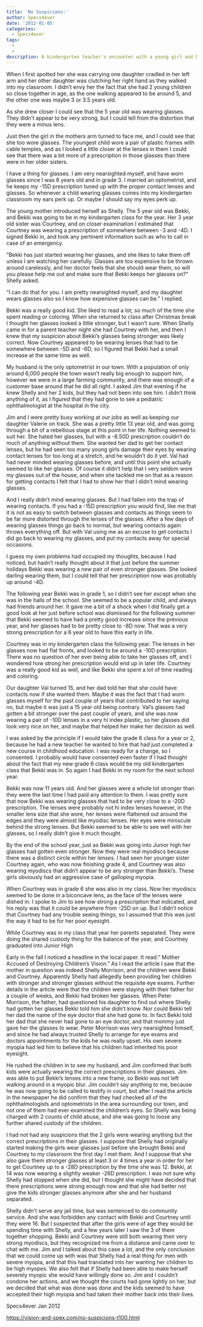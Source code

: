 ```yaml
---
title: 'No Suspicions:'
author: Specs4ever
date: '2012-01-05'
categories:
  - Specs4ever
tags:
  - 
  - 
description: A kindergarten teacher's encounter with a young girl and her sister wearing glasses reveals a surprising secret.
---
```

When I first spotted her she was carrying one daughter cradled in her left arm and her other daughter was clutching her right hand as they walked into my classroom.  I didn’t envy her the fact that she had 2 young children so close together in age, as the one walking appeared to be around 5, and the other one was maybe 3 or 3.5 years old.

As she drew closer I could see that the 5 year old was wearing glasses. They didn’t appear to be very strong, but I could tell from the distortion that they were a minus lens.

Just then the girl in the mothers arm turned to face me, and I could see that she too wore glasses. The youngest child wore a pair of plastic frames with cable temples, and as I looked a little closer at the lenses in them I could see that there was a bit more of a prescription in those glasses than there were in her older sisters.

I have a thing for glasses. I am very nearsighted myself, and have worn glasses since I was 8 years old and in grade 3.  I married an optometrist, and he keeps my -15D prescription tuned up with the proper contact lenses and glasses. So whenever a child wearing glasses comes into my kindergarten classroom my ears perk up.  Or maybe I should say my eyes perk up.

The young mother introduced herself as Shelly.  The 5 year old was Bekki, and Bekki was going to be in my kindergarten class for the year. Her 3 year old sister was Courtney, and on closer examination I estimated that Courtney was wearing a prescription of somewhere between -3 and -4D.  I signed Bekki in, and took any pertinent information such as who to call in case of an emergency.

“Bekki has just started wearing her glasses, and she likes to take them off unless I am watching her carefully. Glasses are too expensive to be thrown around carelessly, and her doctor feels that she should wear them, so will you please help me out and make sure that Bekki keeps her glasses on?” Shelly asked.

“I can do that for you. I am pretty nearsighted myself, and my daughter wears glasses also so I know how expensive glasses can be.” I replied.

Bekki was a really good kid. She liked to read a lot; so much of the time she spent reading or coloring. When she returned to class after Christmas break I thought her glasses looked a little stronger, but I wasn’t sure.  When Shelly came in for a parent teacher night she had Courtney with her, and then I knew that my suspicion about Bekki’s glasses being stronger was likely correct.  Now Courtney appeared to be wearing lenses that had to be somewhere between -5D and -6D, so I figured that Bekki had a small increase at the same time as well.

My husband is the only optometrist in our town. With a population of only around 6,000 people the town wasn’t really big enough to support him, however we were in a large farming community, and there was enough of a customer base around that he did all right. I asked Jim that evening if he knew Shelly and her 2 kids, but they had not been into see him. I didn’t think anything of it, as I figured that they had gone to see a pediatric ophthalmologist at the hospital in the city.

Jim and I were pretty busy working at our jobs as well as keeping our daughter Valerie on track.  She was a pretty little 13 year old, and was going through a bit of a rebellious stage at this point in her life. Nothing seemed to suit her. She hated her glasses, but with a -8.50D prescription couldn’t do much of anything without them. She wanted her dad to get her contact lenses, but he had seen too many young girls damage their eyes by wearing contact lenses for too long at a stretch, and he wouldn’t do it yet.  Val had had never minded wearing glasses before, and until this point she actually seemed to like her glasses. Of course it didn’t help that I very seldom wore my glasses out of the house, and when she tackled me on that as a reason for getting contacts I felt that I had to show her that I didn’t mind wearing glasses.

And I really didn’t mind wearing glasses.  But I had fallen into the trap of wearing contacts. If you had a -15D prescription you would find, like me that it is not as easy to switch between glasses and contacts as things seem to be far more distorted through the lenses of the glasses.  After a few days of wearing glasses things go back to normal, but wearing contacts again throws everything off.  But with Val using me as an excuse to get contacts I did go back to wearing my glasses, and put my contacts away for special occasions.

I guess my own problems had occupied my thoughts, because I had noticed, but hadn’t really thought about it that just before the summer holidays Bekki was wearing a new pair of even stronger glasses. She looked darling wearing them, but I could tell that her prescription now was probably up around -4D.

The following year Bekki was in grade 1, so I didn’t see her except when she was in the halls of the school. She seemed to be a popular child, and always had friends around her.  It gave me a bit of a shock when I did finally get a good look at her just before school was dismissed for the following summer that Bekki seemed to have had a pretty good increase since the previous year, and her glasses had to be pretty close to -8D now.  That was a very strong prescription for a 6 year old to have this early in life.

Courtney was in my kindergarten class the following year.  The lenses in her glasses now had flat fronts, and looked to be around a -10D prescription. There was no question of her ever being able to take her glasses off, and I wondered how strong her prescription would end up in later life.  Courtney was a really good kid as well, and like Bekki she spent a lot of time reading and coloring.

Our daughter Val turned 15, and her dad told her that she could have contacts now if she wanted them.  Maybe it was the fact that I had worn glasses myself for the past couple of years that contributed to her saying no, but maybe it was just a 15 year old being contrary.  Val’s glasses had gotten a bit stronger over the past couple of years, and she was now wearing a pair of -10D lenses in a very hi index plastic, so her glasses did look very nice on her, and maybe that helped her make her decision as well.

I was asked by the principle if I would take the grade 6 class for a year or 2, because he had a new teacher he wanted to hire that had just completed a new course in childhood education. I was ready for a change, so I consented.  I probably would have consented even faster if I had thought about the fact that my new grade 6 class would be my old kindergarten class that Bekki was in. So again I had Bekki in my room for the next school year.

Bekki was now 11 years old.  And her glasses were a whole lot stronger than they were the last time I had paid any attention to them.  I was pretty sure that now Bekki was wearing glasses that had to be very close to a -20D prescription.  The lenses were probably not hi index lenses however, in the smaller lens size that she wore, her lenses were flattened out around the edges and they were almost like myodisc lenses. Her eyes were miniscule behind the strong lenses. But Bekki seemed to be able to see well with her glasses, so I really didn’t give it much thought.

By the end of the school year, just as Bekki was going into Junior high her glasses had gotten even stronger.  Now they were real myodiscs because there was a distinct circle within her lenses.  I had seen her younger sister Courtney again, who was now finishing grade 4, and Courtney was also wearing myodiscs that didn’t appear to be any stronger than Bekki’s. These girls obviously had an aggressive case of galloping myopia.  

When Courtney was in grade 6 she was also in my class. Now her myodiscs seemed to be done in a biconcave lens, as the face of the lenses were dished in. I spoke to Jim to see how strong a prescription that indicated, and his reply was that it could be anywhere from -25D on up. But I didn’t notice that Courtney had any trouble seeing things, so I assumed that this was just the way it had to be for her poor eyesight.

While Courtney was in my class that year her parents separated.  They were doing the shared custody thing for the balance of the year, and Courtney graduated into Junior High

Early in the fall I noticed a headline in the local paper. It read:” Mother Accused of Destroying Children’s Vision.”  As I read the article I saw that the mother in question was indeed Shelly Morrison, and the children were Bekki and Courtney.  Apparently Shelly had allegedly been providing her children with stronger and stronger glasses without the requisite eye exams.  Further details in the article were that the children were staying with their father for a couple of weeks, and Bekki had broken her glasses.  When Peter Morrison, the father, had questioned his daughter to find out where Shelly had gotten her glasses Bekki told him she didn’t know.  Nor could Bekki tell her dad the name of the eye doctor that she had gone to. In fact Bekki told her dad that she never had gone to an eye doctor, and that mommy just gave her the glasses to wear.  Peter Morrison was very nearsighted himself, and since he had always trusted Shelly to arrange for eye exams and doctors appointments for the kids he was really upset.  His own severe myopia had led him to believe that his children had inherited his poor eyesight.

He rushed the children in to see my husband, and Jim confirmed that both kids were actually wearing the correct prescriptions in their glasses. Jim was able to put Bekki’s lenses into a new frame, so Bekki was not left walking around in a myopic blur. Jim couldn’t say anything to me, because he was now going to be called to testify in court, but after I read the article in the newspaper he did confirm that they had checked all of the ophthalmologists and optometrists in the area surrounding our town, and not one of them had ever examined the children’s eyes.  So Shelly was being charged with 2 counts of child abuse, and she was going to loose any further shared custody of the children.

I had not had any suspicions that the 2 girls were wearing anything but the correct prescriptions in their glasses.  I suppose that Shelly had originally started making the girls wear glasses just before she brought Bekki and Courtney to my classroom the first day I met them.  And I suppose that she also gave them stronger glasses at least 3 or 4 times a year in order for her to get Courtney up to a -28D prescription by the time she was 12.  Bekki, at 14 was now wearing a slightly weaker -26D prescription.  I was not sure why Shelly had stopped when she did, but I thought she might have decided that there prescriptions were strong enough now and that she had better not give the kids stronger glasses anymore after she and her husband separated.

Shelly didn’t serve any jail time, but was sentenced to do community service. And she was forbidden any contact with Bekki and Courtney until they were 16. But I suspected that after the girls were of age they would be spending time with Shelly, and a few years later I saw the 3 of them together shopping. Bekki and Courtney were still both wearing their very strong myodiscs, but they recognized me from a distance and came over to chat with me. Jim and I talked about this case a lot, and the only conclusion that we could come up with was that Shelly had a real thing for men with severe myopia, and that this had translated into her wanting her children to be high myopes.  We also felt that if Shelly had been able to make herself severely myopic she would have willingly done so.  Jim and I couldn’t condone her actions, and we thought the courts had gone lightly on her, but we decided that what was done was done and the kids seemed to have accepted their high myopia and had taken their mother back into their lives.

Specs4ever
Jan 2012

https://vision-and-spex.com/no-suspicions-t100.html